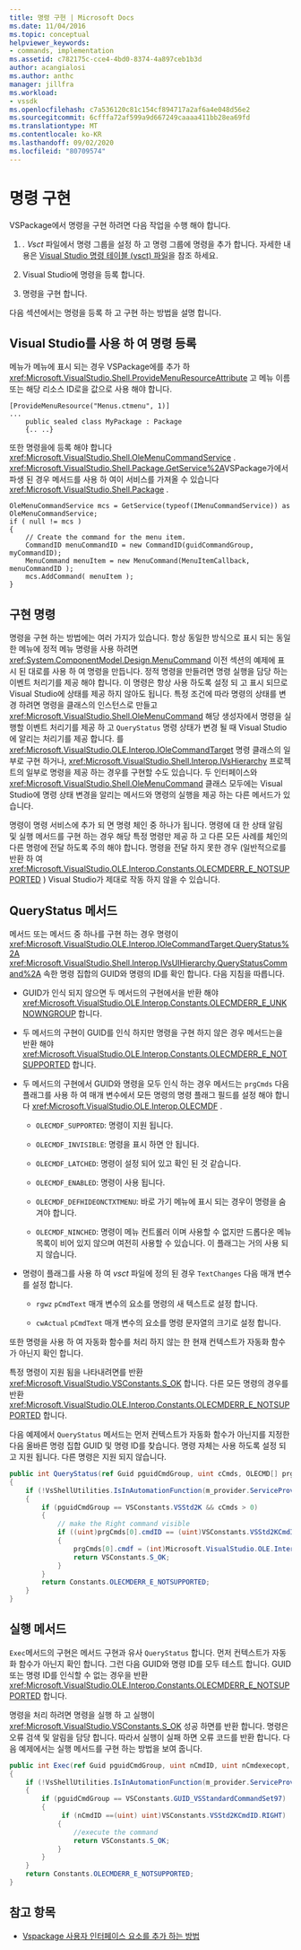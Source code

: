 ```yaml
---
title: 명령 구현 | Microsoft Docs
ms.date: 11/04/2016
ms.topic: conceptual
helpviewer_keywords:
- commands, implementation
ms.assetid: c782175c-cce4-4bd0-8374-4a897ceb1b3d
author: acangialosi
ms.author: anthc
manager: jillfra
ms.workload:
- vssdk
ms.openlocfilehash: c7a536120c81c154cf894717a2af6a4e048d56e2
ms.sourcegitcommit: 6cfffa72af599a9d667249caaaa411bb28ea69fd
ms.translationtype: MT
ms.contentlocale: ko-KR
ms.lasthandoff: 09/02/2020
ms.locfileid: "80709574"
---
```

# <a name="command-implementation"></a>명령 구현
VSPackage에서 명령을 구현 하려면 다음 작업을 수행 해야 합니다.

1. *. Vsct* 파일에서 명령 그룹을 설정 하 고 명령 그룹에 명령을 추가 합니다. 자세한 내용은 [Visual Studio 명령 테이블 (vsct) 파일](../../extensibility/internals/visual-studio-command-table-dot-vsct-files.md)을 참조 하세요.

2. Visual Studio에 명령을 등록 합니다.

3. 명령을 구현 합니다.

다음 섹션에서는 명령을 등록 하 고 구현 하는 방법을 설명 합니다.

## <a name="register-commands-with-visual-studio"></a>Visual Studio를 사용 하 여 명령 등록
 메뉴가 메뉴에 표시 되는 경우 VSPackage에를 추가 하 <xref:Microsoft.VisualStudio.Shell.ProvideMenuResourceAttribute> 고 메뉴 이름 또는 해당 리소스 ID로을 값으로 사용 해야 합니다.

```
[ProvideMenuResource("Menus.ctmenu", 1)]
...
    public sealed class MyPackage : Package
    {.. ..}

```

 또한 명령을에 등록 해야 합니다 <xref:Microsoft.VisualStudio.Shell.OleMenuCommandService> . <xref:Microsoft.VisualStudio.Shell.Package.GetService%2A>VSPackage가에서 파생 된 경우 메서드를 사용 하 여이 서비스를 가져올 수 있습니다 <xref:Microsoft.VisualStudio.Shell.Package> .

```
OleMenuCommandService mcs = GetService(typeof(IMenuCommandService)) as OleMenuCommandService;
if ( null != mcs )
{
    // Create the command for the menu item.
    CommandID menuCommandID = new CommandID(guidCommandGroup, myCommandID);
    MenuCommand menuItem = new MenuCommand(MenuItemCallback, menuCommandID );
    mcs.AddCommand( menuItem );
}

```

## <a name="implement-commands"></a>구현 명령
 명령을 구현 하는 방법에는 여러 가지가 있습니다. 항상 동일한 방식으로 표시 되는 동일한 메뉴에 정적 메뉴 명령을 사용 하려면 <xref:System.ComponentModel.Design.MenuCommand> 이전 섹션의 예제에 표시 된 대로를 사용 하 여 명령을 만듭니다. 정적 명령을 만들려면 명령 실행을 담당 하는 이벤트 처리기를 제공 해야 합니다. 이 명령은 항상 사용 하도록 설정 되 고 표시 되므로 Visual Studio에 상태를 제공 하지 않아도 됩니다. 특정 조건에 따라 명령의 상태를 변경 하려면 명령을 클래스의 인스턴스로 만들고 <xref:Microsoft.VisualStudio.Shell.OleMenuCommand> 해당 생성자에서 명령을 실행할 이벤트 처리기를 제공 하 고 `QueryStatus` 명령 상태가 변경 될 때 Visual Studio에 알리는 처리기를 제공 합니다. 를 <xref:Microsoft.VisualStudio.OLE.Interop.IOleCommandTarget> 명령 클래스의 일부로 구현 하거나, <xref:Microsoft.VisualStudio.Shell.Interop.IVsHierarchy> 프로젝트의 일부로 명령을 제공 하는 경우를 구현할 수도 있습니다. 두 인터페이스와 <xref:Microsoft.VisualStudio.Shell.OleMenuCommand> 클래스 모두에는 Visual Studio에 명령 상태 변경을 알리는 메서드와 명령의 실행을 제공 하는 다른 메서드가 있습니다.

 명령이 명령 서비스에 추가 되 면 명령 체인 중 하나가 됩니다. 명령에 대 한 상태 알림 및 실행 메서드를 구현 하는 경우 해당 특정 명령만 제공 하 고 다른 모든 사례를 체인의 다른 명령에 전달 하도록 주의 해야 합니다. 명령을 전달 하지 못한 경우 (일반적으로를 반환 하 여 <xref:Microsoft.VisualStudio.OLE.Interop.Constants.OLECMDERR_E_NOTSUPPORTED> ) Visual Studio가 제대로 작동 하지 않을 수 있습니다.

## <a name="querystatus-methods"></a>QueryStatus 메서드
 메서드 또는 메서드 중 하나를 구현 하는 경우 명령이 <xref:Microsoft.VisualStudio.OLE.Interop.IOleCommandTarget.QueryStatus%2A> <xref:Microsoft.VisualStudio.Shell.Interop.IVsUIHierarchy.QueryStatusCommand%2A> 속한 명령 집합의 GUID와 명령의 ID를 확인 합니다. 다음 지침을 따릅니다.

- GUID가 인식 되지 않으면 두 메서드의 구현에서을 반환 해야 <xref:Microsoft.VisualStudio.OLE.Interop.Constants.OLECMDERR_E_UNKNOWNGROUP> 합니다.

- 두 메서드의 구현이 GUID를 인식 하지만 명령을 구현 하지 않은 경우 메서드는을 반환 해야 <xref:Microsoft.VisualStudio.OLE.Interop.Constants.OLECMDERR_E_NOTSUPPORTED> 합니다.

- 두 메서드의 구현에서 GUID와 명령을 모두 인식 하는 경우 메서드는 `prgCmds` 다음 플래그를 사용 하 여 매개 변수에서 모든 명령의 명령 플래그 필드를 설정 해야 합니다 <xref:Microsoft.VisualStudio.OLE.Interop.OLECMDF> .

  - `OLECMDF_SUPPORTED`: 명령이 지원 됩니다.

  - `OLECMDF_INVISIBLE`: 명령을 표시 하면 안 됩니다.

  - `OLECMDF_LATCHED`: 명령이 설정 되어 있고 확인 된 것 같습니다.

  - `OLECMDF_ENABLED`: 명령이 사용 됩니다.

  - `OLECMDF_DEFHIDEONCTXTMENU`: 바로 가기 메뉴에 표시 되는 경우이 명령을 숨겨야 합니다.

  - `OLECMDF_NINCHED`: 명령이 메뉴 컨트롤러 이며 사용할 수 없지만 드롭다운 메뉴 목록이 비어 있지 않으며 여전히 사용할 수 있습니다. 이 플래그는 거의 사용 되지 않습니다.

- 명령이 플래그를 사용 하 여 *vsct* 파일에 정의 된 경우 `TextChanges` 다음 매개 변수를 설정 합니다.

  - `rgwz` `pCmdText` 매개 변수의 요소를 명령의 새 텍스트로 설정 합니다.

  - `cwActual` `pCmdText` 매개 변수의 요소를 명령 문자열의 크기로 설정 합니다.

또한 명령을 사용 하 여 자동화 함수를 처리 하지 않는 한 현재 컨텍스트가 자동화 함수가 아닌지 확인 합니다.

특정 명령이 지원 됨을 나타내려면를 반환 <xref:Microsoft.VisualStudio.VSConstants.S_OK> 합니다. 다른 모든 명령의 경우를 반환 <xref:Microsoft.VisualStudio.OLE.Interop.Constants.OLECMDERR_E_NOTSUPPORTED> 합니다.

다음 예제에서 `QueryStatus` 메서드는 먼저 컨텍스트가 자동화 함수가 아닌지를 지정한 다음 올바른 명령 집합 GUID 및 명령 ID를 찾습니다. 명령 자체는 사용 하도록 설정 되 고 지원 됩니다. 다른 명령은 지원 되지 않습니다.

```csharp
public int QueryStatus(ref Guid pguidCmdGroup, uint cCmds, OLECMD[] prgCmds, IntPtr pCmdText)
{
    if (!VsShellUtilities.IsInAutomationFunction(m_provider.ServiceProvider))
    {
        if (pguidCmdGroup == VSConstants.VSStd2K && cCmds > 0)
        {
            // make the Right command visible
            if ((uint)prgCmds[0].cmdID == (uint)VSConstants.VSStd2KCmdID.RIGHT)
            {
                prgCmds[0].cmdf = (int)Microsoft.VisualStudio.OLE.Interop.Constants.MSOCMDF_ENABLED | (int)Microsoft.VisualStudio.OLE.Interop.Constants.MSOCMDF_SUPPORTED;
                return VSConstants.S_OK;
            }
        }
        return Constants.OLECMDERR_E_NOTSUPPORTED;
    }
}
```

## <a name="execution-methods"></a>실행 메서드
 `Exec`메서드의 구현은 메서드 구현과 유사 `QueryStatus` 합니다. 먼저 컨텍스트가 자동화 함수가 아닌지 확인 합니다. 그런 다음 GUID와 명령 ID를 모두 테스트 합니다. GUID 또는 명령 ID를 인식할 수 없는 경우을 반환 <xref:Microsoft.VisualStudio.OLE.Interop.Constants.OLECMDERR_E_NOTSUPPORTED> 합니다.

 명령을 처리 하려면 명령을 실행 하 고 실행이 <xref:Microsoft.VisualStudio.VSConstants.S_OK> 성공 하면를 반환 합니다. 명령은 오류 검색 및 알림을 담당 합니다. 따라서 실행이 실패 하면 오류 코드를 반환 합니다. 다음 예제에서는 실행 메서드를 구현 하는 방법을 보여 줍니다.

```csharp
public int Exec(ref Guid pguidCmdGroup, uint nCmdID, uint nCmdexecopt, IntPtr pvaIn, IntPtr pvaOut)
{
    if (!VsShellUtilities.IsInAutomationFunction(m_provider.ServiceProvider))
    {
        if (pguidCmdGroup == VSConstants.GUID_VSStandardCommandSet97)
        {
             if (nCmdID ==(uint) uint)VSConstants.VSStd2KCmdID.RIGHT)
            {
                //execute the command
                return VSConstants.S_OK;
            }
        }
    }
    return Constants.OLECMDERR_E_NOTSUPPORTED;
}
```

## <a name="see-also"></a>참고 항목

- [Vspackage 사용자 인터페이스 요소를 추가 하는 방법](../../extensibility/internals/how-vspackages-add-user-interface-elements.md)
